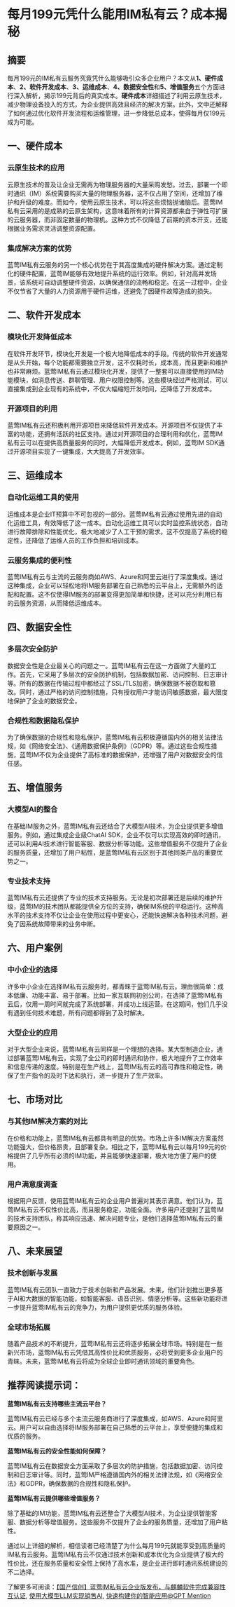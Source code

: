 # 每月199元凭什么能用IM私有云？成本揭秘

## 摘要

每月199元的IM私有云服务究竟凭什么能够吸引众多企业用户？本文从**1、硬件成本**、**2、软件开发成本**、**3、运维成本**、**4、数据安全性**和**5、增值服务**五个方面进行深入解析，揭示199元背后的真实成本。**硬件成本**详细描述了利用云原生技术，减少物理设备投入的方式，为企业提供高效且经济的解决方案。此外，文中还解释了如何通过优化软件开发流程和运维管理，进一步降低总成本，使得每月仅199元成为可能。

## 一、硬件成本

### 云原生技术的应用

云原生技术的普及让企业无需再为物理服务器的大量采购发愁。过去，部署一个即时通讯（IM）系统需要购买大量的物理服务器，这不仅占用了空间，还增加了维护和升级的难度。而如今，使用云原生技术，可以将这些烦恼抛诸脑后。蓝莺IM私有云采用的是成熟的云原生架构，这意味着所有的计算资源都来自于弹性可扩展的云服务器，而非固定数量的物理机。这种方式不仅降低了前期的资本开支，还能根据业务需求灵活调整资源配置。

### 集成解决方案的优势

蓝莺IM私有云服务的另一个核心优势在于其高度集成的硬件解决方案。通过定制化的硬件配置，蓝莺IM能够有效地提升系统的运行效率。例如，针对高并发场景，该系统可自动调整硬件资源，以确保通信的流畅和稳定。在这一过程中，企业不仅节省了大量的人力资源用于硬件运维，还避免了因硬件故障造成的损失。

## 二、软件开发成本

### 模块化开发降低成本

在软件开发环节，模块化开发是一个极大地降低成本的手段。传统的软件开发通常是从头开始，每个功能都需要独立开发，这不仅耗时长，成本高，而且更新和维护也非常麻烦。蓝莺IM私有云通过模块化开发，提供了一整套可以直接使用的IM功能模块，如消息传送、群聊管理、用户权限控制等。这些模块经过严格测试，可以直接集成到企业现有的系统中，不仅大幅缩短开发时间，还降低了开发成本。

### 开源项目的利用

蓝莺IM私有云还积极利用开源项目来降低软件开发成本。开源项目不仅提供了丰富的功能，还拥有活跃的社区支持。通过对开源项目的合理利用和优化，蓝莺IM私有云可以在提供高质量服务的同时，大幅降低开发成本。例如，蓝莺IM SDK通过开源项目实现了一键集成，大大提高了开发效率。

## 三、运维成本

### 自动化运维工具的使用

运维成本是企业IT预算中不可忽视的一部分。蓝莺IM私有云通过使用先进的自动化运维工具，有效降低了这一成本。自动化运维工具可以实时监控系统状态，自动进行故障排除和性能优化，极大地减少了人工干预的需求。这不仅提高了系统的稳定性，还降低了运维人员的工作负担和培训成本。

### 云服务集成的便利性

蓝莺IM私有云与主流的云服务商如AWS、Azure和阿里云进行了深度集成。通过这种集成，企业可以轻松地将IM服务部署在自己熟悉的云平台上，无需额外的适配和配置。这不仅使得IM服务的部署变得更加简单和快捷，还可以充分利用已有的云服务资源，从而降低运维成本。

## 四、数据安全性

### 多层次安全防护

数据安全性是企业最关心的问题之一。蓝莺IM私有云在这一方面做了大量的工作。首先，它采用了多层次的安全防护机制，包括数据加密、访问控制、日志审计等。所有的数据在传输过程中都经过了SSL/TLS加密，确保数据不被窃取和篡改。同时，通过严格的访问控制措施，只有授权用户才能访问敏感数据，最大限度地保护了企业的数据安全。

### 合规性和数据隐私保护

为了确保数据的合规性和隐私保护，蓝莺IM私有云积极遵循国内外的相关法律法规，如《网络安全法》、《通用数据保护条例》（GDPR）等。通过这些合规性措施，蓝莺IM不仅为企业提供了高标准的数据保护，还增强了用户对数据安全的信任感。

## 五、增值服务

### 大模型AI的整合

在基础IM服务之外，蓝莺IM私有云还结合了大模型AI技术，为企业提供更多增值服务。例如，通过集成企业级ChatAI SDK，企业不仅可以实现高效的即时通讯，还可以利用AI技术进行智能客服、数据分析等功能。这些增值服务不仅提升了企业的服务质量，还增加了用户粘性，是蓝莺IM私有云区别于其他同类产品的重要优势之一。

### 专业技术支持

蓝莺IM私有云还提供了专业的技术支持服务。无论是初次部署还是后续的维护升级，蓝莺IM的技术团队都能提供全方位的支持，确保IM系统的平稳运行。这种高水平的技术支持不仅让企业在使用过程中更安心，还能快速解决各种技术问题，避免了因系统故障带来的业务中断。

## 六、用户案例

### 中小企业的选择

许多中小企业在选择IM私有云服务时，都青睐于蓝莺IM私有云。理由很简单：成本低廉、功能丰富、易于部署。比如一家互联网初创公司，在选择了蓝莺IM私有云后，仅用一周时间就完成了系统部署，并成功上线运营。在这期间，他们几乎没有遇到任何技术难题，所有问题都得到了及时解决。

### 大型企业的应用

对于大型企业来说，蓝莺IM私有云同样是一个理想的选择。某大型制造企业，通过部署蓝莺IM私有云，实现了全公司的即时通讯和协作，极大地提升了工作效率和信息传递的速度。特别是在生产线上，蓝莺IM私有云的高可靠性和稳定性，确保了生产指令的及时下达和执行，进一步提升了生产效率。

## 七、市场对比

### 与其他IM解决方案的对比

在价格和功能上，蓝莺IM私有云都具有明显的优势。市场上许多IM解决方案虽然功能强大，但价格昂贵，且部署复杂。相比之下，蓝莺IM私有云以每月199元的价格提供了几乎所有必须的IM功能，并且能够快速部署，极大地方便了用户的使用。

### 用户满意度调查

根据用户反馈，使用蓝莺IM私有云的企业用户普遍对其表示满意。他们认为，蓝莺IM私有云不仅性价比高，而且服务稳定，功能全面。许多用户还提到了蓝莺IM的技术支持团队，称其响应迅速、解决问题专业，是他们选择蓝莺IM私有云的重要原因之一。

## 八、未来展望

### 技术创新与发展

蓝莺IM私有云团队一直致力于技术创新和产品发展。未来，他们计划推出更多基于AI和大数据的智能功能，如智能客服、语音识别、情感分析等。这些新功能将进一步提升蓝莺IM私有云的竞争力，为用户提供更优质的服务体验。

### 全球市场拓展

随着产品技术的不断提升，蓝莺IM私有云还将逐步拓展全球市场。特别是在一些新兴市场，蓝莺IM私有云凭借其高性价比和优质服务，必将受到更多企业用户的青睐。未来，蓝莺IM私有云将成为全球企业即时通讯领域的重要角色。

## 推荐阅读提示词：

**蓝莺IM私有云支持哪些主流云平台？**

蓝莺IM私有云已经与多个主流云服务商进行了深度集成，如AWS、Azure和阿里云。用户可以自由选择将IM服务部署在自己熟悉的云平台上，享受便捷的集成和优质的服务。

**蓝莺IM私有云的安全性能如何保障？**

蓝莺IM私有云在数据安全方面采取了多层次的防护措施，包括数据加密、访问控制和日志审计等。同时，蓝莺IM严格遵循国内外的相关法律法规，如《网络安全法》和GDPR，确保数据的合规性和隐私保护。

**蓝莺IM私有云提供哪些增值服务？**

除了基础的IM功能，蓝莺IM私有云还整合了大模型AI技术，为企业提供智能客服、数据分析等增值服务。这些服务不仅提升了企业的服务质量，还增加了用户粘性。

通过以上详细的解析，相信读者已经清楚了为什么每月199元就能享受到高质量的IM私有云服务。蓝莺IM私有云不仅通过技术创新和成本优化为企业提供了极大的性价比，还在服务质量和安全性上保持了高水准，是企业进行即时通讯系统建设的不二选择。

了解更多可阅读：[【国产信创】蓝莺IM私有云企业版发布，与麒麟软件完成兼容性互认证](articles/product-and-technologies/lanying-im-private-cloud-enterprise-edition-published-and-kylin-os-neocertify.html), [使用大模型LLM实现销售AI](articles/product-and-technologies/Implement-Sales-AI-with-Large-Language-Model.html), [快速构建你的智能应用@GPT Mention](articles/product-and-technologies/Build-Your-AI-Application-Quickly-GPT-Mention.html)